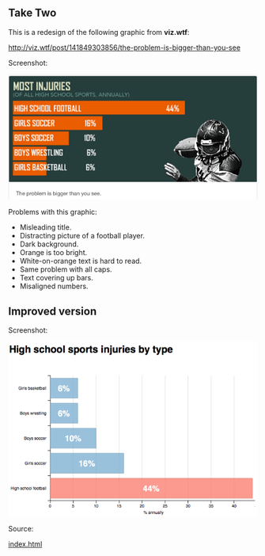 ## Take Two

This is a redesign of the following graphic from **viz.wtf**:

http://viz.wtf/post/141849303856/the-problem-is-bigger-than-you-see

Screenshot:

![Original](d3-high-school-sports-original.png "High school sports injuries chart")

Problems with this graphic:

* Misleading title. 
* Distracting picture of a football player.
* Dark background.
* Orange is too bright.
* White-on-orange text is hard to read.
* Same problem with all caps.
* Text covering up bars.
* Misaligned numbers.

## Improved version

Screenshot:

![Take 2](d3-high-school-sports.png "High school sports injuries chart")

Source:

[index.html](./index.html)

